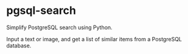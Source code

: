 # pgsql-search

Simplify PostgreSQL search using Python.


Input a text or image, and get a list of similar items from a PostgreSQL database.